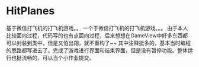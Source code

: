 # HitPlanes
基于微信打飞机的打飞机游戏。。
一个于微信打飞机的打飞机游戏。。。 由于本人比较面向过程，代码写的也有点面向过程，后来想想在GameView中好多东西都可以封装到类中，但是又怕出翔，就不重构了~~
其中注释挺多的，基本当时编程的思路都写进去了。完成了游戏进行界面和结束界面，但是没有暂停功能。整体运行也挺流畅的，可以当个小作业提交。
